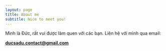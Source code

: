 ```yaml
---
layout: page
title: About me
subtitle: Nice to meet you!
---
```


Mình là Đức, rất vui được làm quen với các bạn.
Liên hệ với mình qua email:

**ducsadu.contact@gmail.com**
